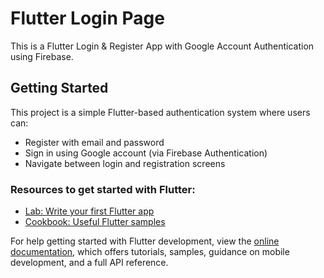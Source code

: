 # Flutter Login Page

This is a Flutter Login & Register App with Google Account Authentication using Firebase.

## Getting Started

This project is a simple Flutter-based authentication system where users can:
- Register with email and password
- Sign in using Google account (via Firebase Authentication)
- Navigate between login and registration screens

### Resources to get started with Flutter:

- [Lab: Write your first Flutter app](https://docs.flutter.dev/get-started/codelab)
- [Cookbook: Useful Flutter samples](https://docs.flutter.dev/cookbook)

For help getting started with Flutter development, view the
[online documentation](https://docs.flutter.dev/), which offers tutorials,
samples, guidance on mobile development, and a full API reference.
